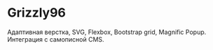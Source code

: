 # Grizzly96

Адаптивная верстка, SVG, Flexbox, Bootstrap grid, Magnific Popup.
Интеграция с самописной CMS.
